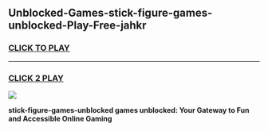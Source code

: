 
## Unblocked-Games-stick-figure-games-unblocked-Play-Free-jahkr
<h3>
<a href="https://premium76.site?title=stick-figure-games-unblocked&ref=20A">CLICK TO PLAY</a></h3>
<hr>

<h3>
<a href="https://premium76.site?title=stick-figure-games-unblocked&ref=20A">CLICK 2 PLAY</a>
  
</h3>

<a href="https://premium76.site?title=stick-figure-games-unblocked&ref=20A"><img src="https://clearcache.store/games.png"></a>


**stick-figure-games-unblocked games unblocked: Your Gateway to Fun and Accessible Online Gaming**
